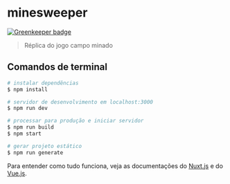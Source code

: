 # minesweeper

[![Greenkeeper badge](https://badges.greenkeeper.io/jonatanlins/vue-minesweeper.svg)](https://greenkeeper.io/)

> Réplica do jogo campo minado

## Comandos de terminal

``` bash
# instalar dependências
$ npm install

# servidor de desenvolvimento em localhost:3000
$ npm run dev

# processar para produção e iniciar servidor
$ npm run build
$ npm start

# gerar projeto estático
$ npm run generate
```

Para entender como tudo funciona, veja as documentações do [Nuxt.js](https://nuxtjs.org/) e do [Vue.js](https://br.vuejs.org/).
